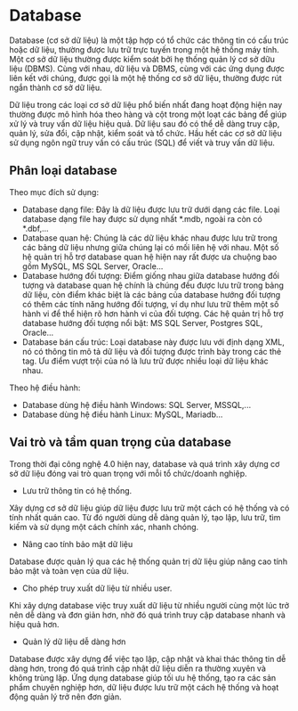 # Database
Database (cơ sở dữ liệu) là một tập hợp có tổ chức các thông tin có cấu trúc hoặc dữ liệu, thường được lưu trữ trực tuyến trong một hệ thống máy tính. Một cơ sở dữ liệu thường được kiểm soát bởi hẹ thống quản lý cơ sở dữu liệu (DBMS). Cùng với nhau, dữ liệu và DBMS, cùng với các ứng dụng được liên kết với chúng, được gọi là một hệ thống cơ sở dữ liệu, thường được rút ngắn thành cơ sở dữ liệu. 

Dữ liệu trong các loại cơ sở dữ liệu phổ biến nhất đang hoạt động hiện nay thường được mô hình hóa theo hàng và cột trong một loạt các bảng để giúp xử lý và truy vấn dữ liệu hiệu quả. Dữ liệu sau đó có thể dễ dàng truy cập, quản lý, sửa đổi, cập nhật, kiểm soát và tổ chức. Hầu hết các cơ sở dữ liệu sử dụng ngôn ngữ truy vấn có cấu trúc (SQL) để viết và truy vấn dữ liệu. 

## Phân loại database

Theo mục đích sử dụng:
- Database dạng file: Đây là dữ liệu được lưu trữ dưới dạng các file. Loại database dạng file hay được sử dụng nhất *.mdb, ngoài ra còn có *.dbf,...
- Database quan hệ: Chúng là các dữ liệu khác nhau được lưu trữ trong các bảng dữ liệu nhưng giữa chúng lại có mối liên hệ với nhau. Một số hệ quản trị hỗ trợ database quan hệ hiện nay rất được ưa chuộng bao gồm MySQL, MS SQL Server, Oracle...
- Database hướng đối tượng: Điểm giống nhau giữa database hướng đối tượng và database quan hệ chính là chúng đều được lưu trữ trong bảng dữ liệu, còn điểm khác biệt là các bảng của database hướng đối tượng có thêm các tính năng hướng đối tượng, ví dụ như lưu trữ thêm một số hành vi để thể hiện rõ hơn hành vi của đối tượng. Các hệ quản trị hỗ trợ database hướng đối tượng nổi bật: MS SQL Server, Postgres SQL, Oracle...
- Database bán cấu trúc: Loại database này được lưu với định dạng XML, nó có thông tin mô tả dữ liệu và đối tượng được trình bày trong các thẻ tag. Ưu điểm vượt trội của nó là lưu trữ được nhiều loại dữ liệu khác nhau.

Theo hệ điều hành:
- Database dùng hệ điều hành Windows: SQL Server, MSSQL,...
- Database dùng hệ điều hành Linux: MySQL, Mariadb...

## Vai trò và tầm quan trọng của database

Trong thời đại công nghệ 4.0 hiện nay, database và quá trình xây dựng cơ sở dữ liệu đóng vai trò quan trọng với mỗi tổ chức/doanh nghiệp.

- Lưu trữ thông tin có hệ thống.

Xây dựng cơ sở dữ liệu giúp dữ liệu được lưu trữ một cách có hệ thống và có tính nhất quán cao. Từ đó người dùng dễ dàng quản lý, tạo lập, lưu trữ, tìm kiếm và sử dụng một cách chính xác, nhanh chóng. 

- Nâng cao tính bảo mật dữ liệu

Database được quản lý qua các hệ thống quản trị dữ liệu giúp nâng cao tính bảo mật và toàn vẹn của dữ liệu. 

- Cho phép truy xuất dữ liệu từ nhiều user.

Khi xây dựng database việc truy xuất dữ liệu từ nhiều người cùng một lúc trở nên dễ dàng và đơn giản hơn, nhờ đó quá trình truy cập database nhanh và hiệu quả hơn.

- Quản lý dữ liệu dễ dàng hơn

Database được xây dựng để việc tạo lập, cập nhật và khai thác thông tin dễ dàng hơn, trong đó quá trình cập nhật dữ liệu diễn ra thường xuyên và không trùng lặp. Ứng dụng database giúp tối ưu hệ thống, tạo ra các sản phẩm chuyên nghiệp hơn, dữ liệu được lưu trữ một cách hệ thống và hoạt động quản lý trở nên đơn giản.


